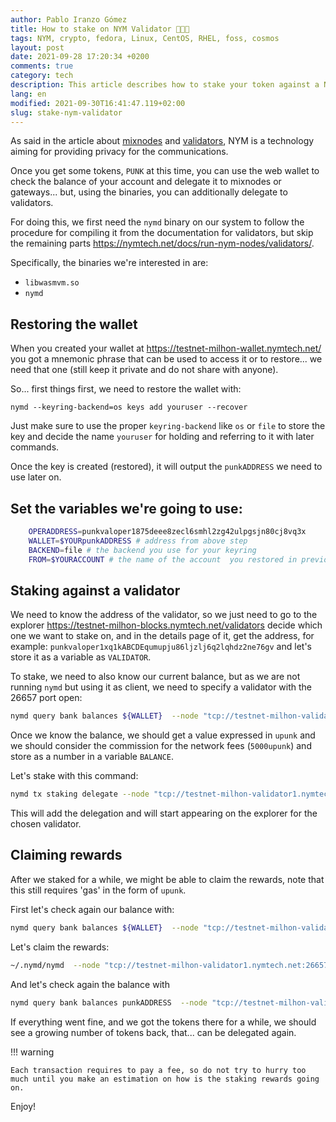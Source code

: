 ```yaml
---
author: Pablo Iranzo Gómez
title: How to stake on NYM Validator 🐳🐳🐳
tags: NYM, crypto, fedora, Linux, CentOS, RHEL, foss, cosmos
layout: post
date: 2021-09-28 17:20:34 +0200
comments: true
category: tech
description: This article describes how to stake your token against a NYM cosmos validator
lang: en
modified: 2021-09-30T16:41:47.119+02:00
slug: stake-nym-validator
---
```


As said in the article about [mixnodes]({filename}2021-05-09-run-a-nym-mixnode.en.md) and [validators]({filename}2021-05-09-run-a-nym-validator.en.md), NYM is a technology aiming for providing privacy for the communications.

Once you get some tokens, `PUNK` at this time, you can use the web wallet to check the balance of your account and delegate it to mixnodes or gateways... but, using the binaries, you can additionally delegate to validators.

For doing this, we first need the `nymd` binary on our system to follow the procedure for compiling it from the documentation for validators, but skip the remaining parts <https://nymtech.net/docs/run-nym-nodes/validators/>.

Specifically, the binaries we're interested in are:

- `libwasmvm.so`
- `nymd`

## Restoring the wallet

When you created your wallet at <https://testnet-milhon-wallet.nymtech.net/> you got a mnemonic phrase that can be used to access it or to restore... we need that one (still keep it private and do not share with anyone).

So... first things first, we need to restore the wallet with:

`nymd --keyring-backend=os keys add youruser --recover`

Just make sure to use the proper `keyring-backend` like `os` or `file` to store the key and decide the name `youruser` for holding and referring to it with later commands.

Once the key is created (restored), it will output the `punkADDRESS` we need to use later on.

## Set the variables we're going to use:

```sh
    OPERADDRESS=punkvaloper1875deee8zecl6smhl2zg42ulpgsjn80cj8vq3x
    WALLET=$YOURpunkADDRESS # address from above step
    BACKEND=file # the backend you use for your keyring
    FROM=$YOURACCOUNT # the name of the account  you restored in previous step (youruser in the example above)

```

## Staking against a validator

We need to know the address of the validator, so we just need to go to the explorer <https://testnet-milhon-blocks.nymtech.net/validators> decide which one we want to stake on, and in the details page of it, get the address, for example: `punkvaloper1xq1kABCDEqumupju86ljzlj6q2lqhdz2ne76gv` and let's store it as a variable as `VALIDATOR`.

To stake, we need to also know our current balance, but as we are not running `nymd` but using it as client, we need to specify a validator with the 26657 port open:

```sh
nymd query bank balances ${WALLET}  --node "tcp://testnet-milhon-validator1.nymtech.net:26657"
```

Once we know the balance, we should get a value expressed in `upunk` and we should consider the commission for the network fees (`5000upunk`) and store as a number in a variable `BALANCE`.

Let's stake with this command:

```sh
nymd tx staking delegate --node "tcp://testnet-milhon-validator1.nymtech.net:26657" -y ${VALIDATOR}  ${BALANCE}  --from ${youruser}   --keyring-backend=${BACKEND}   --chain-id "testnet-milhon"   --gas="auto"   --gas-adjustment=1.15   --fees 5000upunk
```

This will add the delegation and will start appearing on the explorer for the chosen validator.

## Claiming rewards

After we staked for a while, we might be able to claim the rewards, note that this still requires 'gas' in the form of `upunk`.

First let's check again our balance with:

```sh
nymd query bank balances ${WALLET}  --node "tcp://testnet-milhon-validator1.nymtech.net:26657"
```

Let's claim the rewards:

```sh
~/.nymd/nymd  --node "tcp://testnet-milhon-validator1.nymtech.net:26657"  tx distribution withdraw-rewards -y ${VALIDATOR} --from ${youruser} --keyring-backend=${BACKEND} --chain-id='testnet-milhon' --gas='auto' --gas-adjustment=1.15  --fees 5000upunk
```

And let's check again the balance with

```sh
nymd query bank balances punkADDRESS  --node "tcp://testnet-milhon-validator1.nymtech.net:26657"
```

If everything went fine, and we got the tokens there for a while, we should see a growing number of tokens back, that... can be delegated again.

!!! warning

    Each transaction requires to pay a fee, so do not try to hurry too much until you make an estimation on how is the staking rewards going on.

Enjoy!
